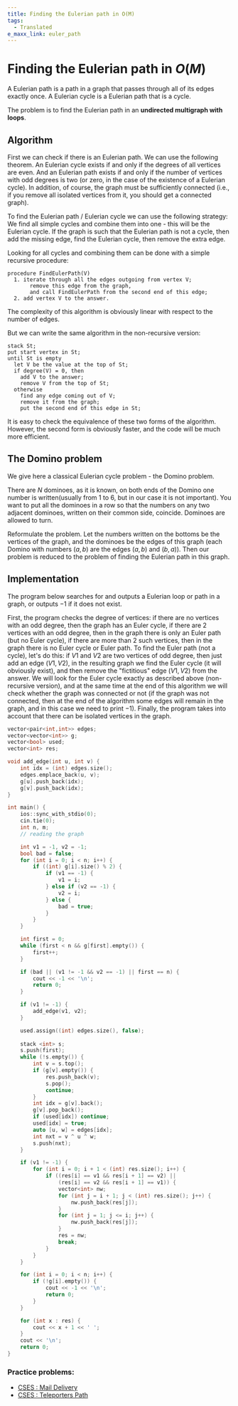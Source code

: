```yaml
---
title: Finding the Eulerian path in O(M)
tags:
  - Translated
e_maxx_link: euler_path
---
```

# Finding the Eulerian path in $O(M)$

A Eulerian path is a path in a graph that passes through all of its edges exactly once.
A Eulerian cycle is a Eulerian path that is a cycle.

The problem is to find the Eulerian path in an **undirected multigraph with loops**.

## Algorithm

First we can check if there is an Eulerian path.
We can use the following theorem. An Eulerian cycle exists if and only if the degrees of all vertices are even.
And an Eulerian path exists if and only if the number of vertices with odd degrees is two (or zero, in the case of the existence of a Eulerian cycle).
In addition, of course, the graph must be sufficiently connected (i.e., if you remove all isolated vertices from it, you should get a connected graph).

To find the Eulerian path / Eulerian cycle we can use the following strategy:
We find all simple cycles and combine them into one - this will be the Eulerian cycle.
If the graph is such that the Eulerian path is not a cycle, then add the missing edge, find the Eulerian cycle, then remove the extra edge.

Looking for all cycles and combining them can be done with a simple recursive procedure:

```nohighlight
procedure FindEulerPath(V)
  1. iterate through all the edges outgoing from vertex V;
       remove this edge from the graph,
       and call FindEulerPath from the second end of this edge;
  2. add vertex V to the answer.
```

The complexity of this algorithm is obviously linear with respect to the number of edges.

But we can write the same algorithm in the non-recursive version:

```nohighlight
stack St;
put start vertex in St;
until St is empty
  let V be the value at the top of St;
  if degree(V) = 0, then
    add V to the answer;
    remove V from the top of St;
  otherwise
    find any edge coming out of V;
    remove it from the graph;
    put the second end of this edge in St;
```

It is easy to check the equivalence of these two forms of the algorithm. However, the second form is obviously faster, and the code will be much more efficient.

## The Domino problem

We give here a classical Eulerian cycle problem - the Domino problem.

There are $N$ dominoes, as it is known, on both ends of the Domino one number is written(usually from 1 to 6, but in our case it is not important). You want to put all the dominoes in a row so that the numbers on any two adjacent dominoes, written on their common side, coincide. Dominoes are allowed to turn.

Reformulate the problem. Let the numbers written on the bottoms be the vertices of the graph, and the dominoes be the edges of this graph (each Domino with numbers $(a,b)$ are the edges $(a,b)$ and $(b, a)$). Then our problem is reduced to the problem of finding the Eulerian path in this graph.

## Implementation

The program below searches for and outputs a Eulerian loop or path in a graph, or outputs $-1$ if it does not exist.

First, the program checks the degree of vertices: if there are no vertices with an odd degree, then the graph has an Euler cycle, if there are $2$ vertices with an odd degree, then in the graph there is only an Euler path (but no Euler cycle), if there are more than $2$ such vertices, then in the graph there is no Euler cycle or Euler path.
To find the Euler path (not a cycle), let's do this: if $V1$ and $V2$ are two vertices of odd degree, then just add an edge $(V1, V2)$, in the resulting graph we find the Euler cycle (it will obviously exist), and then remove the "fictitious" edge $(V1, V2)$ from the answer.
We will look for the Euler cycle exactly as described above (non-recursive version), and at the same time at the end of this algorithm we will check whether the graph was connected or not (if the graph was not connected, then at the end of the algorithm some edges will remain in the graph, and in this case we need to print $-1$).
Finally, the program takes into account that there can be isolated vertices in the graph.

```cpp
vector<pair<int,int>> edges;
vector<vector<int>> g;
vector<bool> used;
vector<int> res;

void add_edge(int u, int v) {
    int idx = (int) edges.size();
    edges.emplace_back(u, v);
    g[u].push_back(idx);
    g[v].push_back(idx);
}

int main() {
    ios::sync_with_stdio(0);
    cin.tie(0);
    int n, m;
    // reading the graph

    int v1 = -1, v2 = -1;
    bool bad = false;
    for (int i = 0; i < n; i++) {
        if ((int) g[i].size() % 2) {
            if (v1 == -1) {
                v1 = i;
            } else if (v2 == -1) {
                v2 = i;
            } else {
                bad = true;
            }
        }
    }

    int first = 0;
    while (first < n && g[first].empty()) {
        first++;
    }

    if (bad || (v1 != -1 && v2 == -1) || first == n) {
        cout << -1 << '\n';
        return 0;
    }

    if (v1 != -1) {
        add_edge(v1, v2);
    }

    used.assign((int) edges.size(), false);
    
    stack <int> s;
    s.push(first);
    while (!s.empty()) {
        int v = s.top();
        if (g[v].empty()) {
            res.push_back(v);
            s.pop();
            continue;
        }
        int idx = g[v].back();
        g[v].pop_back();
        if (used[idx]) continue;
        used[idx] = true;
        auto [u, w] = edges[idx];
        int nxt = v ^ u ^ w;
        s.push(nxt);
    }

    if (v1 != -1) {
        for (int i = 0; i + 1 < (int) res.size(); i++) {
            if ((res[i] == v1 && res[i + 1] == v2) ||
                (res[i] == v2 && res[i + 1] == v1)) {
                vector<int> nw;
                for (int j = i + 1; j < (int) res.size(); j++) {
                    nw.push_back(res[j]);
                }
                for (int j = 1; j <= i; j++) {
                    nw.push_back(res[j]);
                }
                res = nw;
                break;
            }
        }
    }

    for (int i = 0; i < n; i++) {
        if (!g[i].empty()) {
            cout << -1 << '\n';
            return 0;
        }
    }

    for (int x : res) {
        cout << x + 1 << ' ';
    }
    cout << '\n';
    return 0;
}
```
### Practice problems:

- [CSES : Mail Delivery](https://cses.fi/problemset/task/1691)
- [CSES : Teleporters Path](https://cses.fi/problemset/task/1693)
